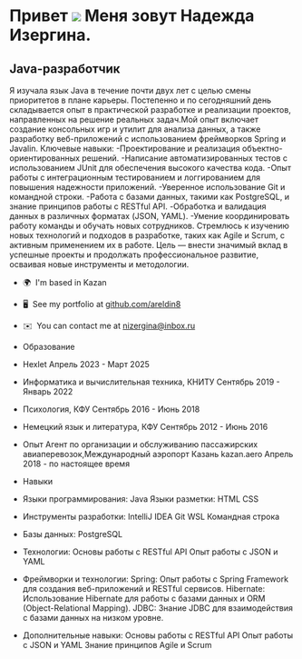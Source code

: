 Привет ![](https://user-images.githubusercontent.com/18350557/176309783-0785949b-9127-417c-8b55-ab5a4333674e.gif) Меня зовут Надежда Изергина.
=========================================================================================================================================

Java-разработчик
--------------

Я изучала язык Java в течение почти двух лет с целью смены приоритетов в плане карьеры. Постепенно и по сегодняшний день складывается опыт в практической разработке и реализации проектов, направленных на решение реальных задач.Мой опыт включает создание консольных игр и утилит для анализа данных, а также разработку веб-приложений с использованием фреймворков Spring и Javalin. Ключевые навыки: -Проектирование и реализация объектно-ориентированных решений. -Написание автоматизированных тестов с использованием JUnit для обеспечения высокого качества кода. -Опыт работы с интеграционным тестированием и логгированием для повышения надежности приложений. -Уверенное использование Git и командной строки. -Работа с базами данных, такими как PostgreSQL, и знание принципов работы с RESTful API. -Обработка и валидация данных в различных форматах (JSON, YAML). -Умение координировать работу команды и обучать новых сотрудников. Стремлюсь к изучению новых технологий и подходов в разработке, таких как Agile и Scrum, с активным применением их в работе. Цель — внести значимый вклад в успешные проекты и продолжать профессиональное развитие, осваивая новые инструменты и методологии.

* 🌍  I'm based in Kazan
* 🖥️  See my portfolio at [github.com/areldin8](http://github.com/areldin8)
* ✉️  You can contact me at [nizergina@inbox.ru](mailto:nizergina@inbox.ru)

* Образование
* Hexlet
 Апрель 2023 - Март 2025
* Информатика и вычислительная техника, КНИТУ
  Сентябрь 2019 - Январь 2022
* Психология, КФУ
 Сентябрь 2016 - Июнь 2018
* Немецкий язык и литература, КФУ
 Сентябрь 2012 - Июнь 2016

* Опыт
Агент по организации и обслуживанию пассажирских авиаперевозок,Международный аэропорт Казань
kazan.aero
Апрель 2018 - по настоящее время

* Навыки
* Языки программирования:
 Java
 Языки разметки:
 HTML
 CSS
* Инструменты разработки:
 IntelliJ IDEA
 Git
 WSL
 Командная строка
* Базы данных:
 PostgreSQL
* Технологии:
 Основы работы с RESTful API
 Опыт работы с JSON и YAML
* Фреймворки и технологии:
 Spring:
 Опыт работы с Spring Framework для создания веб-приложений и RESTful сервисов.
 Hibernate:
 Использование Hibernate для работы с базами данных и ORM (Object-Relational Mapping).
 JDBC:
 Знание JDBC для взаимодействия с базами данных на низком уровне.
* Дополнительные навыки:
 Основы работы с RESTful API
 Опыт работы с JSON и YAML
 Знание принципов Agile и Scrum
